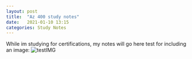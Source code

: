 ```yaml
---
layout: post
title:  "Az 400 study notes"
date:   2021-01-10 13:15
categories: Study Notes
---
```

While im studying for certifications, my notes will go here
test for including an image:
![testIMG]({{emilbra.github.io}}/_assets/images/test.png)